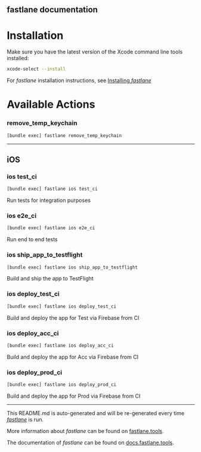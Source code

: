 fastlane documentation
----

# Installation

Make sure you have the latest version of the Xcode command line tools installed:

```sh
xcode-select --install
```

For _fastlane_ installation instructions, see [Installing _fastlane_](https://docs.fastlane.tools/#installing-fastlane)

# Available Actions

### remove_temp_keychain

```sh
[bundle exec] fastlane remove_temp_keychain
```



----


## iOS

### ios test_ci

```sh
[bundle exec] fastlane ios test_ci
```

Run tests for integration purposes

### ios e2e_ci

```sh
[bundle exec] fastlane ios e2e_ci
```

Run end to end tests

### ios ship_app_to_testflight

```sh
[bundle exec] fastlane ios ship_app_to_testflight
```

Build and ship the app to TestFlight

### ios deploy_test_ci

```sh
[bundle exec] fastlane ios deploy_test_ci
```

Build and deploy the app for Test via Firebase from CI

### ios deploy_acc_ci

```sh
[bundle exec] fastlane ios deploy_acc_ci
```

Build and deploy the app for Acc via Firebase from CI

### ios deploy_prod_ci

```sh
[bundle exec] fastlane ios deploy_prod_ci
```

Build and deploy the app for Prod via Firebase from CI

----

This README.md is auto-generated and will be re-generated every time [_fastlane_](https://fastlane.tools) is run.

More information about _fastlane_ can be found on [fastlane.tools](https://fastlane.tools).

The documentation of _fastlane_ can be found on [docs.fastlane.tools](https://docs.fastlane.tools).
